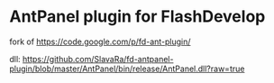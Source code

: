 AntPanel plugin for FlashDevelop
===================

fork of https://code.google.com/p/fd-ant-plugin/

dll: https://github.com/SlavaRa/fd-antpanel-plugin/blob/master/AntPanel/bin/release/AntPanel.dll?raw=true
